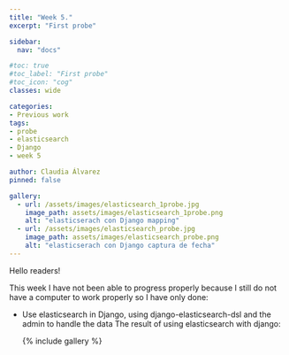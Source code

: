 ```yaml
---
title: "Week 5."
excerpt: "First probe"

sidebar:
  nav: "docs"

#toc: true
#toc_label: "First probe"
#toc_icon: "cog"
classes: wide

categories:
- Previous work
tags:
- probe
- elasticsearch
- Django
- week 5

author: Claudia Álvarez
pinned: false

gallery:
  - url: /assets/images/elasticsearch_1probe.jpg
    image_path: assets/images/elasticsearch_1probe.png
    alt: "elasticserach con Django mapping"
  - url: /assets/images/elasticsearch_probe.jpg
    image_path: assets/images/elasticsearch_probe.png
    alt: "elasticserach con Django captura de fecha"
---
```

 Hello readers!
 
 This week I have not been able to progress properly because I still do not have a computer to work properly so I have only done:
 
- Use elasticsearch in Django, using django-elasticsearch-dsl and the admin to handle the data
The result of using elasticsearch with django:

  {% include gallery %}
